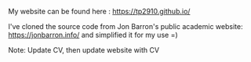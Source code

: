 My website can be found here : https://tp2910.github.io/

I've cloned the source code from Jon Barron's public academic website: https://jonbarron.info/ and simplified it for my use =)

Note: Update CV, then update website with CV
